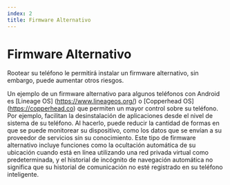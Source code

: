 ```yaml
---
index: 2
title: Firmware Alternativo
---
```

# Firmware Alternativo

Rootear su teléfono le permitirá instalar un firmware alternativo, sin embargo, puede aumentar otros riesgos.

Un ejemplo de un firmware alternativo para algunos teléfonos con Android es [Lineage OS] (https://www.lineageos.org/) o [Copperhead OS] (https://copperhead.co) que permiten un mayor control sobre su teléfono. Por ejemplo, facilitan la desinstalación de aplicaciones desde el nivel de sistema de su teléfono. Al hacerlo, puede reducir la cantidad de formas en que se puede monitorear su dispositivo, como los datos que se envían a su proveedor de servicios sin su conocimiento. Este tipo de firmware alternativo incluye funciones como la ocultación automática de su ubicación cuando está en línea utilizando una red privada virtual como predeterminada, y el historial de incógnito de navegación automática no significa que su historial de comunicación no esté registrado en su teléfono inteligente.